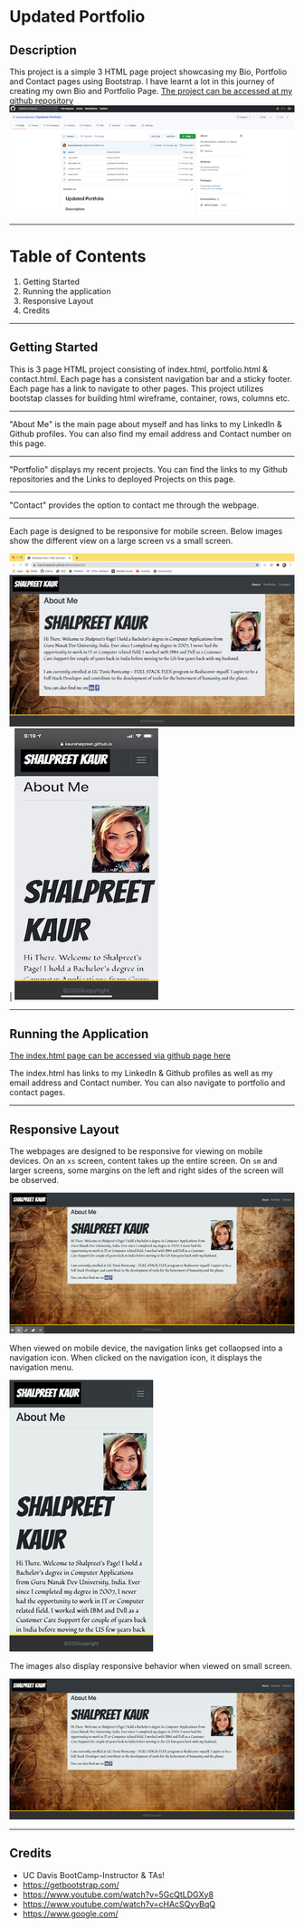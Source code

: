 # Updated Portfolio
## Description
 This project is a simple 3 HTML page project showcasing my Bio, Portfolio and Contact pages using Bootstrap. I have learnt a lot in this journey of creating my own Bio and Portfolio Page. [The project can be accessed at my github repository](https://github.com/kaurshalpreet/Updated-Portfolio)
 ![Repository Screenshot](./assets/images/repo.png)

 ---

# Table of Contents
1. Getting Started
1. Running the application
1. Responsive Layout
1. Credits
---

## Getting Started
This is 3 page HTML project consisting of index.html, portfolio.html & contact.html.
Each page has a consistent navigation bar and a sticky footer. Each page has a link to navigate to other pages. This project utilizes bootstap classes for building html wireframe, container, rows, columns etc. 

---

"About Me" is the main page about myself and has links to my LinkedIn & Github profiles. You can also find my email address and Contact number on this page.

---

"Portfolio" displays my recent projects. You can find the links to my Github repositories and the Links to deployed Projects on this page.

---

"Contact" provides the option to contact me through the webpage.

---

Each page is designed to be responsive for mobile screen. Below images show the different view on  a large screen vs a small screen.

![Index sm & above](./assets/images/index_lg.png)  | ![Index xs](./assets/images/index_xs.jpeg) 

---

## Running the Application

[The index.html page can be accessed via github page here](https://kaurshalpreet.github.io/homework2/index.html)

The index.html has links to my LinkedIn & Github profiles as well as my email address and Contact number. You can also navigate to portfolio and contact pages.

---

## Responsive Layout
The webpages are designed to be responsive for viewing on mobile devices. On an `xs` screen, content takes up the entire screen. On `sm` and larger screens, some margins on the left and right sides of the screen will be observed.

![Responsive index page](./assets/images/Responsive.gif)

When viewed on mobile device, the navigation links get collaopsed into a navigation icon. When clicked on the navigation icon, it displays the navigation menu.

![Menubar](./assets/images/MenuBar.gif)

The images also display responsive behavior when viewed on small screen.

![Responsive images](./assets/images/Responsive_image.gif)

---

## Credits
* UC Davis BootCamp-Instructor & TAs!
* https://getbootstrap.com/
* https://www.youtube.com/watch?v=5GcQtLDGXy8
* https://www.youtube.com/watch?v=cHAcSQyvBqQ
* https://www.google.com/







 
